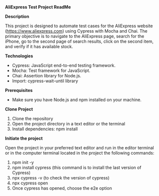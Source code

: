 **AliExpress Test Project ReadMe**

**Description**

This project is designed to automate test cases for the AliExpress website (https://www.aliexpress.com) using Cypress with Mocha and Chai. The primary objective is to navigate to the AliExpress page, search for the iPhone, go to the second page of search results, click on the second item, and verify if it has available stock.


**Technologies**
- Cypress: JavaScript end-to-end testing framework.
- Mocha: Test framework for JavaScript.
- Chai: Assertion library for Node.js.
- Import: cypress-wait-until library 


**Prerequisites**
- Make sure you have Node.js and npm installed on your machine.


**Clone Project**
1. Clone the repository
2. Open the project directory in a text editor or the terminal
3. Install dependencies:
      npm install


**Initiate the project**

Open the project in your preferred text editor and run in the editor terminal or in the computer terminal located in the project the following commands: 

1. npm init -y
2. npm install cypress (this command is to install the last version of Cypress)
3. npx cypress -v (to check the version of cypress)
4. npx cypress open
5. Once cypress has opened, choose the e2e option